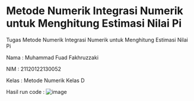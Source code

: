 # Metode Numerik Integrasi Numerik untuk Menghitung Estimasi Nilai Pi
Tugas Metode Numerik Integrasi Numerik untuk Menghitung Estimasi Nilai Pi

Nama  : Muhammad Fuad Fakhruzzaki

NIM   : 21120122130052

Kelas : Metode Numerik Kelas D

Hasil run code :
![image](https://github.com/fuadfakhruz/MetNum_Integrasi_Numerik_Estimasi_Pi/assets/153423917/f8bbb0fc-2c0a-45af-b578-4ca42bcc5d0f)


